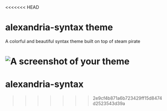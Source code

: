 <<<<<<< HEAD
# alexandria-syntax theme

A colorful and beautiful syntax theme built on top of steam pirate

![A screenshot of your theme](https://f.cloud.github.com/assets/69169/2289498/4c3cb0ec-a009-11e3-8dbd-077ee11741e5.gif)
=======
# alexandria-syntax
>>>>>>> 2e9cf4b871a6b723429ff15d8474d2523543d39a
